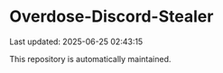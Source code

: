 # Overdose-Discord-Stealer

Last updated: 2025-06-25 02:43:15

This repository is automatically maintained.
